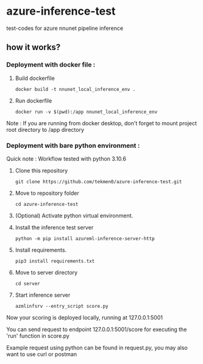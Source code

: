 # azure-inference-test
test-codes for azure nnunet pipeline inference

## how it works?

### Deployment with docker file :

1. Build dockerfile

       docker build -t nnunet_local_inference_env .

2. Run dockerfile

       docker run -v $(pwd):/app nnunet_local_inference_env

Note : If you are running from docker desktop, don't forget to mount project root directory to /app directory

### Deployment with bare python environment :

Quick note : Workflow tested with python 3.10.6

1. Clone this repository

       git clone https://github.com/tekmen0/azure-inference-test.git
   
3. Move to repository folder

       cd azure-inference-test
   
5. (Optional) Activate python virtual environment.
   
6. Install the inference test server
   
       python -m pip install azureml-inference-server-http

7. Install requirements.

       pip3 install requirements.txt 
   
8. Move to server directory

       cd server

9. Start inference server

       azmlinfsrv --entry_script score.py

Now your scoring is deployed locally, running at 127.0.0.1:5001

You can send request to endpoint 127.0.0.1:5001/score for executing the 'run' function in score.py

Example request using python can be found in request.py, you may also want to use curl or postman
